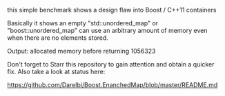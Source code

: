 this simple benchmark shows a design flaw into Boost / C++11 containers

Basically it shows an empty "std::unordered_map" or "boost::unordered_map"
can use an arbitrary amount of memory even when there are no elements stored.

Output:
allocated memory before returning 1056323

Don't forget to Starr this repository to gain attention and obtain a quicker fix.
Also take a look at status here:

https://github.com/Darelbi/Boost.EnanchedMap/blob/master/README.md
